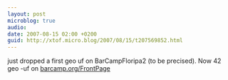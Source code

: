 ```yaml
---
layout: post
microblog: true
audio: 
date: 2007-08-15 02:00 +0200
guid: http://xtof.micro.blog/2007/08/15/t207569852.html
---
```

just dropped a first geo uf on BarCampFloripa2 (to be precised). Now 42 geo -uf on [barcamp.org/FrontPage](http://barcamp.org/FrontPage)
